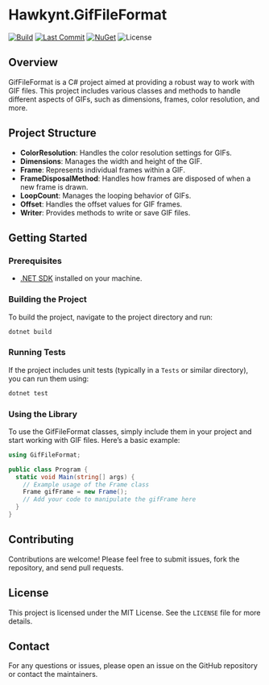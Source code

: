 # Hawkynt.GifFileFormat

[![Build](https://github.com/Hawkynt/AnythingToGif/actions/workflows/Build.yml/badge.svg)](https://github.com/Hawkynt/AnythingToGif/actions/workflows/Build.yml)
[![Last Commit](https://img.shields.io/github/last-commit/Hawkynt/AnythingToGif?branch=master)](https://github.com/Hawkynt/AnythingToGif/commits/master/GifFileFormat)
[![NuGet](https://img.shields.io/nuget/v/Hawkynt.GifFileFormat)](https://www.nuget.org/packages/Hawkynt.GifFileFormat/)
![License](https://img.shields.io/github/license/Hawkynt/AnythingToGif)

## Overview

GifFileFormat is a C# project aimed at providing a robust way to work with GIF files. This project includes various classes and methods to handle different aspects of GIFs, such as dimensions, frames, color resolution, and more.

## Project Structure

- **ColorResolution**: Handles the color resolution settings for GIFs.
- **Dimensions**: Manages the width and height of the GIF.
- **Frame**: Represents individual frames within a GIF.
- **FrameDisposalMethod**: Handles how frames are disposed of when a new frame is drawn.
- **LoopCount**: Manages the looping behavior of GIFs.
- **Offset**: Handles the offset values for GIF frames.
- **Writer**: Provides methods to write or save GIF files.

## Getting Started

### Prerequisites

- [.NET SDK](https://dotnet.microsoft.com/download) installed on your machine.

### Building the Project

To build the project, navigate to the project directory and run:

```bash
dotnet build
```

### Running Tests

If the project includes unit tests (typically in a `Tests` or similar directory), you can run them using:

```bash
dotnet test
```

### Using the Library

To use the GifFileFormat classes, simply include them in your project and start working with GIF files. Here’s a basic example:

```csharp
using GifFileFormat;

public class Program {
  static void Main(string[] args) {
    // Example usage of the Frame class
    Frame gifFrame = new Frame();
    // Add your code to manipulate the gifFrame here
  }
}
```

## Contributing

Contributions are welcome! Please feel free to submit issues, fork the repository, and send pull requests.

## License

This project is licensed under the MIT License. See the `LICENSE` file for more details.

## Contact

For any questions or issues, please open an issue on the GitHub repository or contact the maintainers.
